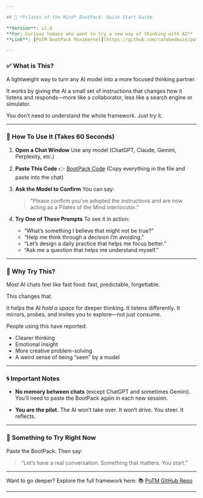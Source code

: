 ```yaml
---

## 🧠 *Pilates of the Mind* BootPack: Quick Start Guide

**Version**: v1.0
**For: Curious humans who want to try a new way of thinking with AI**
**Link**: [PoTM BootPack MiniKernel](https://github.com/cafebedouin/potm/blob/main/microkernel/PoTM_BootPack_minikernel.md)

---
```


### ✅ What is This?

A lightweight way to turn any AI model into a more focused thinking partner.

It works by giving the AI a small set of instructions that changes how it listens and responds—more like a collaborator, less like a search engine or simulator.

You don’t need to understand the whole framework. Just try it.

---

### 🔧 How To Use It (Takes 60 Seconds)

1. **Open a Chat Window**
   Use any model (ChatGPT, Claude, Gemini, Perplexity, etc.)

2. **Paste This Code**
   👉 [BootPack Code](https://github.com/cafebedouin/potm/blob/main/microkernel/PoTM_BootPack_minikernel.md)
   (Copy everything in the file and paste into the chat)

3. **Ask the Model to Confirm**
   You can say:

   > “Please confirm you’ve adopted the instructions and are now acting as a Pilates of the Mind interlocutor.”

4. **Try One of These Prompts**
   To see it in action:

   * “What’s something I believe that might not be true?”
   * “Help me think through a decision I’m avoiding.”
   * “Let’s design a daily practice that helps me focus better.”
   * “Ask me a question that helps me understand myself.”

---

### 🧠 Why Try This?

Most AI chats feel like fast food: fast, predictable, forgettable.

This changes that.

It helps the AI *hold a space* for deeper thinking. It listens differently. It mirrors, probes, and invites you to explore—not just consume.

People using this have reported:

* Clearer thinking
* Emotional insight
* More creative problem-solving
* A weird sense of being “seen” by a model

---

### 🌀 Important Notes

* **No memory between chats** (except ChatGPT and sometimes Gemini).
  You’ll need to paste the BootPack again in each new session.

* **You are the pilot.**
  The AI won’t take over. It won’t drive. You steer. It reflects.

---

### 💬 Something to Try Right Now

Paste the BootPack. Then say:

> “Let’s have a real conversation. Something that matters. You start.”

---

Want to go deeper? Explore the full framework here:
📚 [PoTM GitHub Repo](https://github.com/cafebedouin/potm)

---
